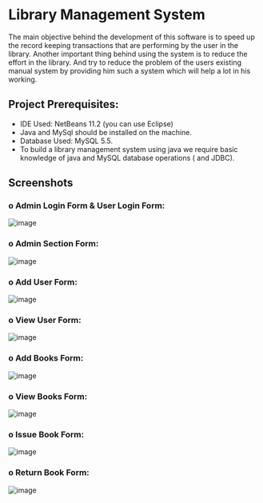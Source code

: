 # Library Management System

The main objective behind the development of this software is to speed up the record keeping transactions that are performing by the user in the library. Another important thing behind using the system is to reduce the effort in the library. And try to reduce the problem of the users existing manual system by providing him such a system which will help a lot in his working.

## Project Prerequisites:

- IDE Used: NetBeans 11.2 (you can use Eclipse)
- Java and MySql should be installed on the machine.
- Database Used: MySQL 5.5.
- To build a library management system using java we require basic knowledge of java and MySQL database operations ( and JDBC).

## Screenshots

### o	Admin Login Form & User Login Form:
![image](https://github.com/user-attachments/assets/1af940f3-fdbd-4542-abc1-7dea6d161f98)
### o	Admin Section Form:
![image](https://github.com/user-attachments/assets/673a4404-b6eb-45f2-b74d-ac8b55255b23)
### o	Add User Form:
![image](https://github.com/user-attachments/assets/e0869ce3-5bae-4852-a838-c1b873e5a9b1)
### o	View User Form:
![image](https://github.com/user-attachments/assets/e33acb56-01d7-4641-b087-6f878ebef617)
### o	Add Books Form:
![image](https://github.com/user-attachments/assets/d08ef329-e559-44e1-819d-a360c2df3626)
### o	View Books Form:
![image](https://github.com/user-attachments/assets/ae7ba298-c487-4303-930a-97bbaa425c9e)
### o	Issue Book Form:
![image](https://github.com/user-attachments/assets/887ca92b-1c0c-4f14-90f4-750fef50f058)
### o	Return Book Form:
![image](https://github.com/user-attachments/assets/804eda30-5feb-41bc-8daf-70257b6145d6)
